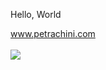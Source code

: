 Hello, World

<a href="http://petrachini.com" rel="stylesheet">www.petrachini.com</a> <br><br>
  <a href="https://www.linkedin.com/in/rafp/" target="_blank"><img src="https://img.shields.io/badge/-LinkedIn-%230077B5?style=for-the-badge&logo=linkedin&logoColor=white" target="_blank"></a>
